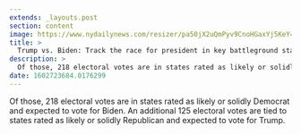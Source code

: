 ```yaml
--- 
extends: _layouts.post 
section: content 
image: https://www.nydailynews.com/resizer/pa50jX2uQmPyv9CnoHGaxYj5KeY=/1200x0/top/cloudfront-us-east-1.images.arcpublishing.com/tronc/CHXMOYTB4ZGHBD2NBVCM5JMWOQ.png 
title: > 
  Trump vs. Biden: Track the race for president in key battleground states 
description: > 
  Of those, 218 electoral votes are in states rated as likely or solidly Democrat and expected to vote for Biden.An additional 125 electoral votes are tied to states rated as likely or solidly Republican and expected to vote for Trump. 
date: 1602723684.0176299 
--- 
```

Of those, 218 electoral votes are in states rated as likely or solidly Democrat and expected to vote for Biden. An additional 125 electoral votes are tied to states rated as likely or solidly Republican and expected to vote for Trump.